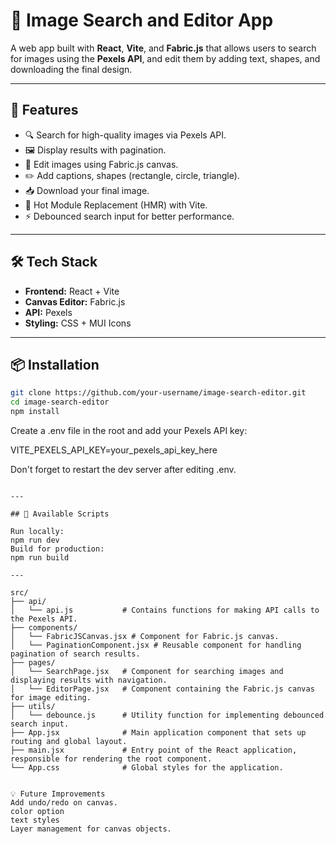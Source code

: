 # 📸 Image Search and Editor App

A web app built with **React**, **Vite**, and **Fabric.js** that allows users to search for images using the **Pexels API**, and edit them by adding text, shapes, and downloading the final design.

---

## 🚀 Features

- 🔍 Search for high-quality images via Pexels API.
- 🖼 Display results with pagination.
- 🎨 Edit images using Fabric.js canvas.
- ✏️ Add captions, shapes (rectangle, circle, triangle).
- 📥 Download your final image.
- 🔁 Hot Module Replacement (HMR) with Vite.
- ⚡️ Debounced search input for better performance.

---

## 🛠 Tech Stack

- **Frontend:** React + Vite
- **Canvas Editor:** Fabric.js
- **API:** Pexels
- **Styling:** CSS + MUI Icons

---

## 📦 Installation

```bash
git clone https://github.com/your-username/image-search-editor.git
cd image-search-editor
npm install
```

Create a .env file in the root and add your Pexels API key:

VITE_PEXELS_API_KEY=your_pexels_api_key_here

Don't forget to restart the dev server after editing .env.

```

---

## 🚧 Available Scripts

Run locally:
npm run dev
Build for production:
npm run build

---

src/
├── api/
│   └── api.js           # Contains functions for making API calls to the Pexels API.
├── components/
│   └── FabricJSCanvas.jsx # Component for Fabric.js canvas.
│   └── PaginationComponent.jsx # Reusable component for handling pagination of search results.
├── pages/
│   └── SearchPage.jsx   # Component for searching images and displaying results with navigation.
│   └── EditorPage.jsx   # Component containing the Fabric.js canvas for image editing.
├── utils/
│   └── debounce.js      # Utility function for implementing debounced search input.
├── App.jsx              # Main application component that sets up routing and global layout.
├── main.jsx             # Entry point of the React application, responsible for rendering the root component.
└── App.css              # Global styles for the application.


💡 Future Improvements
Add undo/redo on canvas.
color option 
text styles
Layer management for canvas objects.
